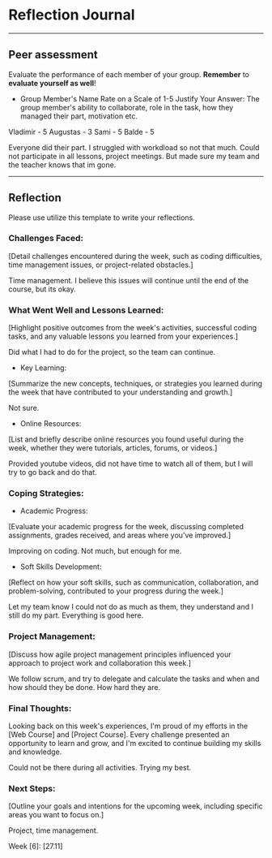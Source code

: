 # Reflection Journal

---

## Peer assessment

Evaluate the performance of each member of your group. **Remember** to **evaluate yourself as well**!

- Group Member's Name
  Rate on a Scale of 1-5
  Justify Your Answer: The group member's ability to collaborate, role in the task, how they managed their part, motivation etc.

Vladimir - 5
Augustas - 3
Sami - 5
Balde - 5

Everyone did their part. I struggled with workdload so not that much. Could not participate in all lessons, project meetings. But made sure my team and the teacher knows that im gone.

---

## Reflection

Please use utilize this template to write your reflections.

### Challenges Faced:

[Detail challenges encountered during the week, such as coding difficulties, time management issues, or project-related obstacles.]

Time management. I believe this issues will continue until the end of the course, but its okay.

### What Went Well and Lessons Learned:

[Highlight positive outcomes from the week's activities, successful coding tasks, and any valuable lessons you learned from your experiences.]

Did what I had to do for the project, so the team can continue.

- Key Learning:

[Summarize the new concepts, techniques, or strategies you learned during the week that have contributed to your understanding and growth.]

Not sure.

- Online Resources:

[List and briefly describe online resources you found useful during the week, whether they were tutorials, articles, forums, or videos.]

Provided youtube videos, did not have time to watch all of them, but I will try to go back and do that.

### Coping Strategies:

- Academic Progress:

[Evaluate your academic progress for the week, discussing completed assignments, grades received, and areas where you've improved.]

Improving on coding. Not much, but enough for me.

- Soft Skills Development:

[Reflect on how your soft skills, such as communication, collaboration, and problem-solving, contributed to your progress during the week.]

Let my team know I could not do as much as them, they understand and I still do my part. Everything is good here.

### Project Management:

[Discuss how agile project management principles influenced your approach to project work and collaboration this week.]

We follow scrum, and try to delegate and calculate the tasks and when and how should they be done. How hard they are.

### Final Thoughts:

Looking back on this week's experiences, I'm proud of my efforts in the [Web Course] and [Project Course]. Every challenge presented an opportunity to learn and grow, and I'm excited to continue building my skills and knowledge.

Could not be there during all activities. Trying my best.

### Next Steps:

[Outline your goals and intentions for the upcoming week, including specific areas you want to focus on.]

Project, time management.

Week [6]: [27.11]

<!-- Links -->

[criticism and constructive feedback]: https://cvdl.ben.edu/blog/why-is-everyone-talking-about-feedback/

